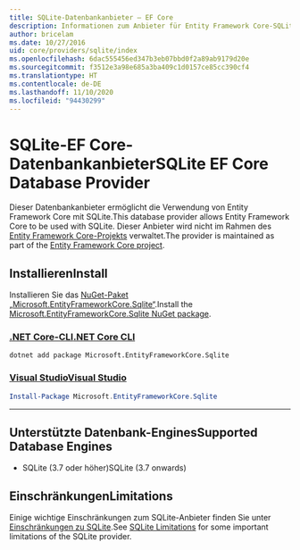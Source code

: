 ```yaml
---
title: SQLite-Datenbankanbieter – EF Core
description: Informationen zum Anbieter für Entity Framework Core-SQLite-Datenbanken
author: bricelam
ms.date: 10/27/2016
uid: core/providers/sqlite/index
ms.openlocfilehash: 6dac555456ed347b3eb07bbd0f2a89ab9179d20e
ms.sourcegitcommit: f3512e3a98e685a3ba409c1d0157ce85cc390cf4
ms.translationtype: HT
ms.contentlocale: de-DE
ms.lasthandoff: 11/10/2020
ms.locfileid: "94430299"
---
```

# <a name="sqlite-ef-core-database-provider"></a><span data-ttu-id="f3333-103">SQLite-EF Core-Datenbankanbieter</span><span class="sxs-lookup"><span data-stu-id="f3333-103">SQLite EF Core Database Provider</span></span>

<span data-ttu-id="f3333-104">Dieser Datenbankanbieter ermöglicht die Verwendung von Entity Framework Core mit SQLite.</span><span class="sxs-lookup"><span data-stu-id="f3333-104">This database provider allows Entity Framework Core to be used with SQLite.</span></span> <span data-ttu-id="f3333-105">Dieser Anbieter wird nicht im Rahmen des [Entity Framework Core-Projekts](https://github.com/dotnet/efcore) verwaltet.</span><span class="sxs-lookup"><span data-stu-id="f3333-105">The provider is maintained as part of the [Entity Framework Core project](https://github.com/dotnet/efcore).</span></span>

## <a name="install"></a><span data-ttu-id="f3333-106">Installieren</span><span class="sxs-lookup"><span data-stu-id="f3333-106">Install</span></span>

<span data-ttu-id="f3333-107">Installieren Sie das [NuGet-Paket „Microsoft.EntityFrameworkCore.Sqlite“](https://www.nuget.org/packages/Microsoft.EntityFrameworkCore.Sqlite/).</span><span class="sxs-lookup"><span data-stu-id="f3333-107">Install the [Microsoft.EntityFrameworkCore.Sqlite NuGet package](https://www.nuget.org/packages/Microsoft.EntityFrameworkCore.Sqlite/).</span></span>

### <a name="net-core-cli"></a>[<span data-ttu-id="f3333-108">.NET Core-CLI</span><span class="sxs-lookup"><span data-stu-id="f3333-108">.NET Core CLI</span></span>](#tab/dotnet-core-cli)

```dotnetcli
dotnet add package Microsoft.EntityFrameworkCore.Sqlite
```

### <a name="visual-studio"></a>[<span data-ttu-id="f3333-109">Visual Studio</span><span class="sxs-lookup"><span data-stu-id="f3333-109">Visual Studio</span></span>](#tab/vs)

```powershell
Install-Package Microsoft.EntityFrameworkCore.Sqlite
```

***

## <a name="supported-database-engines"></a><span data-ttu-id="f3333-110">Unterstützte Datenbank-Engines</span><span class="sxs-lookup"><span data-stu-id="f3333-110">Supported Database Engines</span></span>

* <span data-ttu-id="f3333-111">SQLite (3.7 oder höher)</span><span class="sxs-lookup"><span data-stu-id="f3333-111">SQLite (3.7 onwards)</span></span>

## <a name="limitations"></a><span data-ttu-id="f3333-112">Einschränkungen</span><span class="sxs-lookup"><span data-stu-id="f3333-112">Limitations</span></span>

<span data-ttu-id="f3333-113">Einige wichtige Einschränkungen zum SQLite-Anbieter finden Sie unter [Einschränkungen zu SQLite](xref:core/providers/sqlite/limitations).</span><span class="sxs-lookup"><span data-stu-id="f3333-113">See [SQLite Limitations](xref:core/providers/sqlite/limitations) for some important limitations of the SQLite provider.</span></span>
